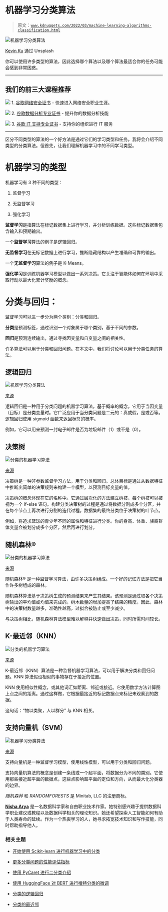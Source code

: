 # 机器学习分类算法

> 原文：[`www.kdnuggets.com/2022/03/machine-learning-algorithms-classification.html`](https://www.kdnuggets.com/2022/03/machine-learning-algorithms-classification.html)

![机器学习分类算法](img/841f1967f90042877b182b0acb204859.png)

[Kevin Ku](https://unsplash.com/@ikukevk) 通过 Unsplash

你可以使用许多类型的算法，因此选择哪个算法以及哪个算法最适合你的任务可能会感到非常困惑。

* * *

## 我们的前三大课程推荐

![](img/0244c01ba9267c002ef39d4907e0b8fb.png) 1\. [谷歌网络安全证书](https://www.kdnuggets.com/google-cybersecurity) - 快速进入网络安全职业生涯。

![](img/e225c49c3c91745821c8c0368bf04711.png) 2\. [谷歌数据分析专业证书](https://www.kdnuggets.com/google-data-analytics) - 提升你的数据分析技能

![](img/0244c01ba9267c002ef39d4907e0b8fb.png) 3\. [谷歌 IT 支持专业证书](https://www.kdnuggets.com/google-itsupport) - 支持你的组织进行 IT 服务

* * *

区分不同类型的算法的一个好方法是通过它们的学习类型和任务。我将会介绍不同类型的分类算法。但首先，让我们理解机器学习中的不同学习类型。

# 机器学习的类型

机器学习有 3 种不同的类型：

1.  监督学习

1.  无监督学习

1.  强化学习

**监督学习**是指算法在标记数据集上进行学习，并分析训练数据。这些标记数据集包含输入和预期输出。

一个**监督学习**算法的例子是逻辑回归。

**无监督学习**在无标记数据上进行学习，推断隐藏结构以产生准确和可靠的输出。

一个**无监督学习**算法的例子是 K-Means。

**强化学习**是训练机器学习模型以做出一系列决策。它关注于智能体如何在环境中采取行动以最大化累计奖励的概念。

# 分类与回归：

监督学习可以进一步分为两个类别：分类和回归。

**分类**是预测标签，通过识别一个对象属于哪个类别，基于不同的参数。

**回归**是预测连续输出，通过寻找因变量和自变量之间的相关性。

许多算法可以用于分类和回归问题。在本文中，我们将讨论可以用于分类任务的算法。

## 逻辑回归

![机器学习分类算法](img/554bc3913eb38eb35fa36003bb007ce7.png)

[来源](https://www.statstest.com/simple-logistic-regression/)

逻辑回归是一种用于分类问题的机器学习算法，基于概率的概念。它用于当因变量（目标）是分类变量时。它广泛应用于当分类问题是二元的：真或假，是或否等。逻辑回归使用 sigmoid 函数来返回标签的概率。

例如，它可以用来预测一封电子邮件是否为垃圾邮件（1）或不是（0）。

## 决策树

![分类的机器学习算法](img/17c569e347e751740f8188e77b47b232.png)

[来源](https://medium.datadriveninvestor.com/decision-tree-algorithm-with-hands-on-example-e6c2afb40d38)

决策树是一种非参数监督学习方法，用于分类和回归。总体目标是通过从数据特征中推断出简单的决策规则来构建一个模型，以预测目标变量的值。

决策树的概念体现在它的名称中。它通过层次化的方法建立树枝，每个树枝可以被视为一个 if-else 语句。构建分类决策树的过程是通过将数据分割成多个分区，并在每个节点上再次进行分割的迭代过程。数据集的最终分类位于决策树的叶节点。

例如，将追求篮球的青少年不同的属性和特征进行分类。你的身高、体重、族裔群体变量会被划分成多个分区，然后再进行划分。

## 随机森林®

![分类的机器学习算法](img/11f341206d9515b13cc4543719a87742.png)

[来源](https://ai-pool.com/a/s/random-forests-understanding)

随机森林® 是一种监督学习算法，由许多决策树组成。一个好的记忆方法是把它当作许多树组成的森林。

随机森林算法基于决策树生成的预测结果来产生其结果。该预测是通过取各个决策树输出的平均值或均值来完成的。树木数量的增加提高了结果的精度。因此，森林中的决策树数量越多，准确性越高，过拟合被防止或至少减少。

与决策树相比，随机森林算法模型难以解释并快速做出决策，同时所需时间较长。

## K-最近邻（KNN）

![分类的机器学习算法](img/098b622a1e7ed80a21f3fd495e3b810d.png)

[来源](https://www.javatpoint.com/k-nearest-neighbor-algorithm-for-machine-learning)

K-最近邻（KNN）算法是一种监督机器学习算法，可以用于解决分类和回归问题。KNN 算法假设相似的事物存在于接近的位置。

KNN 使用相似性概念，或其他词汇如距离、邻近或接近。它使用数学方法计算图上点之间的距离。通过这样做，它根据最接近的标记数据点来标记未观察到的数据。

这句话：“物以类聚，人以群分” 与 KNN 相关。

## 支持向量机（SVM）

![机器学习分类算法](img/ea155fc0ac7d7f8ade3a85df3d23497d.png)

[来源](https://matlab1.com/support-vector-machine-2/)

支持向量机是一种监督学习模型，使用线性模型，可以用于分类和回归问题。

支持向量机算法的概念是创建一条线或一个超平面，将数据分为不同的类别。它使用那些接近超平面的数据点，这些点影响超平面的定位和方向，从而最大化分类器的边界。

*随机森林* 和 *RANDOMFORESTS* 是 Minitab, LLC 的注册商标。

**[Nisha Arya](https://www.linkedin.com/in/nisha-arya-ahmed/)** 是一名数据科学家和自由职业技术作家。她特别感兴趣于提供数据科学职业建议或教程以及数据科学相关的理论知识。她还希望探索人工智能如何有助于人类寿命的延续。作为一个热衷学习的人，她寻求拓宽技术知识和写作技能，同时帮助指导他人。

### 相关主题

+   [开始使用 Scikit-learn 进行机器学习中的分类](https://www.kdnuggets.com/getting-started-with-scikit-learn-for-classification-in-machine-learning)

+   [更多分类问题的性能评估指标](https://www.kdnuggets.com/2020/04/performance-evaluation-metrics-classification.html)

+   [使用 PyCaret 进行二分类介绍](https://www.kdnuggets.com/2021/12/introduction-binary-classification-pycaret.html)

+   [使用 HuggingFace 对 BERT 进行推特分类的微调](https://www.kdnuggets.com/2022/01/finetuning-bert-tweets-classification-ft-hugging-face.html)

+   [分类的逻辑回归](https://www.kdnuggets.com/2022/04/logistic-regression-classification.html)

+   [分类的最近邻](https://www.kdnuggets.com/2022/04/nearest-neighbors-classification.html)
